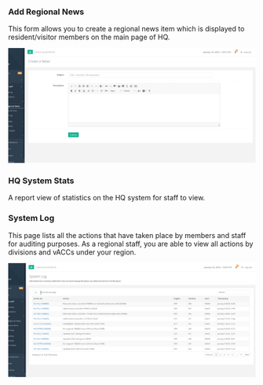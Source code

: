 ### Add Regional News
This form allows you to create a regional news item which is displayed to resident/visitor members on the main page of HQ.

![](/assets/regnews1.PNG)

### HQ System Stats
A report view of statistics on the HQ system for staff to view.

### System Log
This page lists all the actions that have taken place by members and staff for auditing purposes. As a regional staff, you are able to view all actions by divisions and vACCs under your region.

![](/assets/syslog1.PNG)
